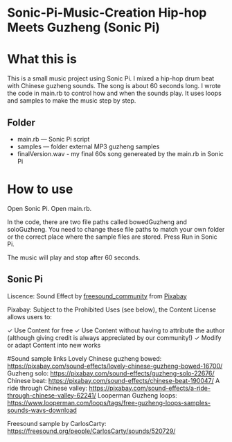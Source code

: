 # Sonic-Pi-Music-Creation Hip-hop Meets Guzheng (Sonic Pi)

# What this is

This is a small music project using Sonic Pi.
I mixed a hip-hop drum beat with Chinese guzheng sounds.
The song is about 60 seconds long.
I wrote the code in main.rb to control how and when the sounds play.
It uses loops and samples to make the music step by step.

## Folder

- main.rb — Sonic Pi script
- samples — folder external MP3 guzheng samples
- finalVersion.wav - my final 60s song genereated by the main.rb in Sonic Pi

# How to use

Open Sonic Pi.
Open main.rb.

In the code, there are two file paths called bowedGuzheng and soloGuzheng.
You need to change these file paths to match your own folder or the correct place where the sample files are stored.
Press Run in Sonic Pi.

The music will play and stop after 60 seconds.

## Sonic Pi

Liscence:
Sound Effect by <a href="https://pixabay.com/users/freesound_community-46691455/?utm_source=link-attribution&utm_medium=referral&utm_campaign=music&utm_content=22676">freesound_community</a> from <a href="https://pixabay.com/sound-effects//?utm_source=link-attribution&utm_medium=referral&utm_campaign=music&utm_content=22676">Pixabay</a>

Pixabay:
Subject to the Prohibited Uses (see below), the Content License allows users to:

✓ Use Content for free
✓ Use Content without having to attribute the author (although giving credit is always appreciated by our community!)
✓ Modify or adapt Content into new works

#Sound sample links
Lovely Chinese guzheng bowed: https://pixabay.com/sound-effects/lovely-chinese-guzheng-bowed-16700/
Guzheng solo: https://pixabay.com/sound-effects/guzheng-solo-22676/
Chinese beat: https://pixabay.com/sound-effects/chinese-beat-190047/
A ride through Chinese valley: https://pixabay.com/sound-effects/a-ride-through-chinese-valley-62241/
Looperman Guzheng loops: https://www.looperman.com/loops/tags/free-guzheng-loops-samples-sounds-wavs-download

Freesound sample by CarlosCarty: https://freesound.org/people/CarlosCarty/sounds/520729/
